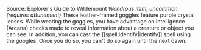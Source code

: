 Source: Explorer's Guide to Wildemount
*Wondrous item, uncommon (requires attunement)*
These leather-framed goggles feature purple crystal lenses. While wearing the goggles, you have advantage on Intelligence (Arcana) checks made to reveal information about a creature or object you can see.
In addition, you can cast the [[spell:identify|identify]] spell using the googles. Once you do so, you can't do so again until the next dawn.